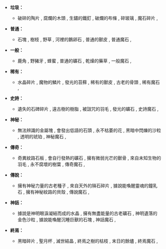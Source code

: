 - **垃圾：**
    - 破碎的陶片 , 腐爛的木頭 , 生鏽的鐵釘 , 破爛的布條 , 碎玻璃 , 魔石碎片 , 

- **普通：**
    - 石塊 , 樹枝 , 野草 , 河裡的鵝卵石 , 普通的獸皮 , 普通魔石 , 

- **一般：**
    - 鹿角 , 野豬牙 , 蜂蜜 , 普通的礦石 , 乾燥的藥草 , 一般魔石 , 

- **稀有：**
    - 水晶碎片 , 魔物的鱗片 , 發光的苔蘚 , 稀有的獸皮 , 古老的骨頭 , 稀有魔石 , 

- **史詩：**
    - 遺失的石碑碎片 , 遠古樹的樹脂 , 被詛咒的羽毛 , 發光的礦石 , 史詩魔石 , 

- **神秘：**
    - 無法辨識的金屬塊 , 會發出低語的石頭 , 永不枯萎的花 , 黑暗中閃爍的沙粒 , 透明的琥珀 , 神秘魔石 , 

- **傳奇：**
    - 奇異紋路石板 , 會自行發熱的礦石 , 擁有微弱光芒的獸骨 , 來自未知生物的羽毛 , 永不腐壞的樹葉 , 傳奇魔石 , 

- **傳說：**
    - 擁有神秘力量的古老種子 , 來自天外的隕石碎片 , 據說能喚醒靈魂的鐘乳石 , 擁有神秘紋路的貝殼 , 傳說魔石 , 

- **神話：**
    - 據說是神明眼淚凝結而成的水晶 , 擁有無盡能量的古老礦石 , 神明遺落的金色沙粒 , 據說能喚醒沉睡巨獸的石塊 , 神話魔石 , 

- **終焉：**
    - 黑暗碎片 , 聖月杯 , 滅世結晶 , 終焉之樹的枯枝 , 末日的餘燼 , 終焉魔石 , 